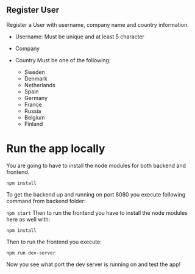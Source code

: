 ## Register User

Register a User with username, company name and country information.

- Username:
  Must be unique and at least 5 character

- Company

- Country
  Must be one of the following:
  - Sweden
  - Denmark
  - Netherlands
  - Spain
  - Germany
  - France
  - Russia
  - Belgium
  - Finland



Run the app locally
===================

You are going to have to install the node modules for both backend and frontend.

`npm install`

To get the backend up and running on port 8080 you execute following command from backend folder:


`npm start`
Then to run the frontend you have to install the node modules here as well with:

`npm install`

Then to run the frontend you execute:

`npm run dev-server`

Now you see what port the dev server is running on and test the app!